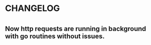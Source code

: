 # CHANGELOG 

#

## Now http requests are running in background with go routines without issues. 

#

## 